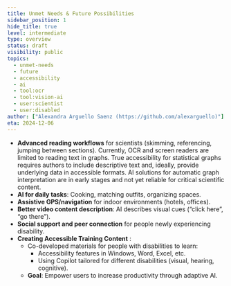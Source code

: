 ```yaml
---
title: Unmet Needs & Future Possibilities
sidebar_position: 1
hide_title: true
level: intermediate
type: overview
status: draft
visibility: public
topics:
  - unmet-needs
  - future
  - accessibility
  - ai
  - tool:ocr
  - tool:vision-ai
  - user:scientist
  - user:disabled
author: ["Alexandra Arguello Saenz (https://github.com/alexarguello)"]
eta: 2024-12-06
---
```


- **Advanced reading workflows** for scientists (skimming, referencing, jumping between sections). Currently, OCR and screen readers are limited to reading text in graphs. True accessibility for statistical graphs requires authors to include descriptive text and, ideally, provide underlying data in accessible formats. AI solutions for automatic graph interpretation are in early stages and not yet reliable for critical scientific content.
- **AI for daily tasks**: Cooking, matching outfits, organizing spaces.
- **Assistive GPS/navigation** for indoor environments (hotels, offices).
- **Better video content description**: AI describes visual cues (“click here”, “go there”).
- **Social support and peer connection** for people newly experiencing disability.
- **Creating Accessible Training Content** :
  - Co-developed materials for people with disabilities to learn:
    - Accessibility features in Windows, Word, Excel, etc.
    - Using Copilot tailored for different disabilities (visual, hearing, cognitive).
  - **Goal**: Empower users to increase productivity through adaptive AI.
